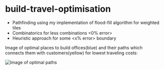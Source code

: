 # build-travel-optimisation

- Pathfinding using my implementation of flood-fill algorithm for weighted tiles
- Combinatorics for less combinations <0% error>
- Heuristic approach for some <x% error> boundary <incoming>
 
Image of optimal places to build offices(blue) and their paths which connects them with customers(yellow) for lowest traveling costs:

![Image of optimal paths](https://i.imgur.com/OjtnNJi.png)
